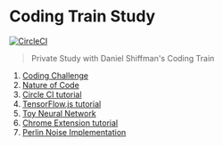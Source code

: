 

# Coding Train Study

[![CircleCI](https://circleci.com/gh/yooseongc/coding-train.svg?style=shield)](https://circleci.com/gh/yooseongc/coding-train)

> Private Study with Daniel Shiffman's Coding Train

 1. [Coding Challenge](coding-challenge/README.md)
 2. [Nature of Code](nature-of-code/README.md)
 3. [Circle CI tutorial](circle-ci-tutorial/README.md)
 4. [TensorFlow.js tutorial](tensorflow-js-tutorial/README.md)
 5. [Toy Neural Network](toy-neural-network/README.md)
 6. [Chrome Extension tutorial](chrome-extension-tutorial/README.md)
 7. [Perlin Noise Implementation](perlin-noise-impl/README.md)